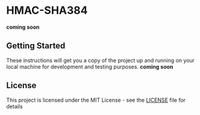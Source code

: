 # HMAC-SHA384

**coming soon**

## Getting Started

These instructions will get you a copy of the project up and running on your local machine for development and testing purposes. **coming soon**


## License

This project is licensed under the MIT License - see the [LICENSE](LICENSE) file for details